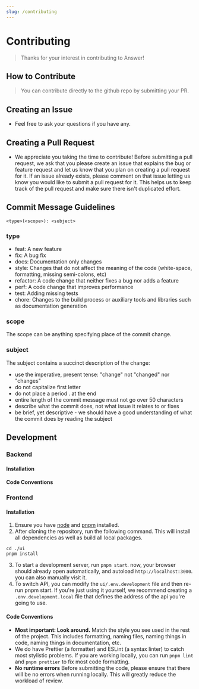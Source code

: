 ```yaml
---
slug: /contributing
---
```


# Contributing

> Thanks for your interest in contributing to Answer!

## How to Contribute

> You can contribute directly to the github repo by submitting your PR.

## Creating an Issue

- Feel free to ask your questions if you have any.

## Creating a Pull Request

- We appreciate you taking the time to contribute! Before submitting a pull request, we ask that you please create an issue that explains the bug or feature request and let us know that you plan on creating a pull request for it. If an issue already exists, please comment on that issue letting us know you would like to submit a pull request for it. This helps us to keep track of the pull request and make sure there isn't duplicated effort.

## Commit Message Guidelines

```
<type>(<scope>): <subject>
```

### type

- feat: A new feature
- fix: A bug fix
- docs: Documentation only changes
- style: Changes that do not affect the meaning of the code (white-space, formatting, missing semi-colons, etc)
- refactor: A code change that neither fixes a bug nor adds a feature
- perf: A code change that improves performance
- test: Adding missing tests
- chore: Changes to the build process or auxiliary tools and libraries such as documentation generation

### scope

The scope can be anything specifying place of the commit change.

### subject

The subject contains a succinct description of the change:

- use the imperative, present tense: "change" not "changed" nor "changes"
- do not capitalize first letter
- do not place a period . at the end
- entire length of the commit message must not go over 50 characters
- describe what the commit does, not what issue it relates to or fixes
- be brief, yet descriptive - we should have a good understanding of what the commit does by reading the subject

## Development

### Backend

#### Installation

#### Code Conventions

### Frontend

#### Installation

1. Ensure you have [node](https://nodejs.org/en) and [pnpm](https://pnpm.io/installation) installed.
2. After cloning the repository, run the following command. This will install all dependencies as well as build all local packages.
```
cd ./ui
pnpm install
```
3. To start a development server, run `pnpm start`. now, your browser should already open automatically, and autoload `http://localhost:3000`. you can also manually visit it.
4. To switch API, you can modify the `ui/.env.development` file and then re-run pnpm start. If you're just using it yourself, we recommend creating a `.env.development.local` file that defines the address of the api you're going to use.

#### Code Conventions

- **Most important: Look around.** Match the style you see used in the rest of the project. This includes formatting, naming files, naming things in code, naming things in documentation, etc.
- We do have Prettier (a formatter) and ESLint (a syntax linter) to catch most stylistic problems. If you are working locally, you can run  `pnpm lint` and `pnpm prettier` to fix most code formatting.
- **No runtime errors** Before submitting the code, please ensure that there will be no errors when running locally. This will greatly reduce the workload of review.


